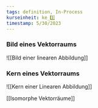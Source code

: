 ```yaml
---
tags: definition, In-Process
kurseinheit: ke_3️⃣
timestamp: 5/30/2023
---
```

### Bild eines Vektorraums
![[Bild einer linearen Abbildung]] 


### Kern eines Vektorraums
![[Kern einer Linearen Abbildung]]

[[Isomorphe Vektorräume]]